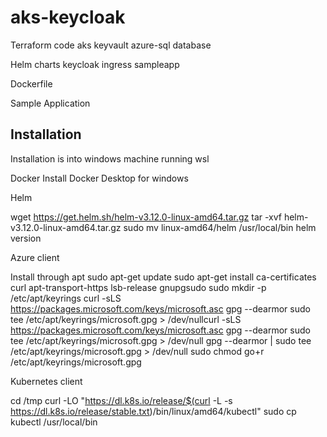 # aks-keycloak

Terraform code
   aks
   keyvault
   azure-sql database
   

Helm charts
   keycloak
   ingress
   sampleapp

Dockerfile

Sample Application



Installation
------------

Installation is into windows machine running wsl

Docker
Install Docker Desktop for windows

Helm

wget https://get.helm.sh/helm-v3.12.0-linux-amd64.tar.gz
tar -xvf  helm-v3.12.0-linux-amd64.tar.gz
sudo mv linux-amd64/helm /usr/local/bin
helm version

Azure client

Install through apt
sudo apt-get update
sudo apt-get install ca-certificates curl apt-transport-https lsb-release gnupgsudo 
sudo mkdir -p /etc/apt/keyrings
curl -sLS https://packages.microsoft.com/keys/microsoft.asc gpg --dearmor sudo tee /etc/apt/keyrings/microsoft.gpg > /dev/nullcurl -sLS https://packages.microsoft.com/keys/microsoft.asc gpg --dearmor sudo tee /etc/apt/keyrings/microsoft.gpg > /dev/null
    gpg --dearmor |
    sudo tee /etc/apt/keyrings/microsoft.gpg > /dev/null
sudo chmod go+r /etc/apt/keyrings/microsoft.gpg


Kubernetes client

cd /tmp
curl -LO "https://dl.k8s.io/release/$(curl -L -s https://dl.k8s.io/release/stable.txt)/bin/linux/amd64/kubectl"
sudo cp kubectl /usr/local/bin
